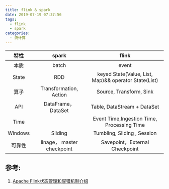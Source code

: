```yaml
---
title: flink & spark
date: 2019-07-19 07:37:56
tags:
  - flink
  - spark  
categories: 
  - 流计算    
---
```



特性 | spark | flink
:-: | :-: | :-: 
本质 |  batch |  event 
State | RDD |  keyed State(Value, List, Map)&& operator State(List)
算子 | Transformation, Action |  Source, Transform, Sink 
API | DataFrame，DataSet | Table, DataStream + DataSet    
Time |  | Event Time,Ingestion Time, Processing Time
Windows | Sliding  | Tumbling, Sliding , Session
可靠性 | linage， master checkpoint|  Savepoint，External Checkpoint


## 参考:
1. [Apache Flink状态管理和容错机制介绍](https://www.iteblog.com/archives/2417.html)